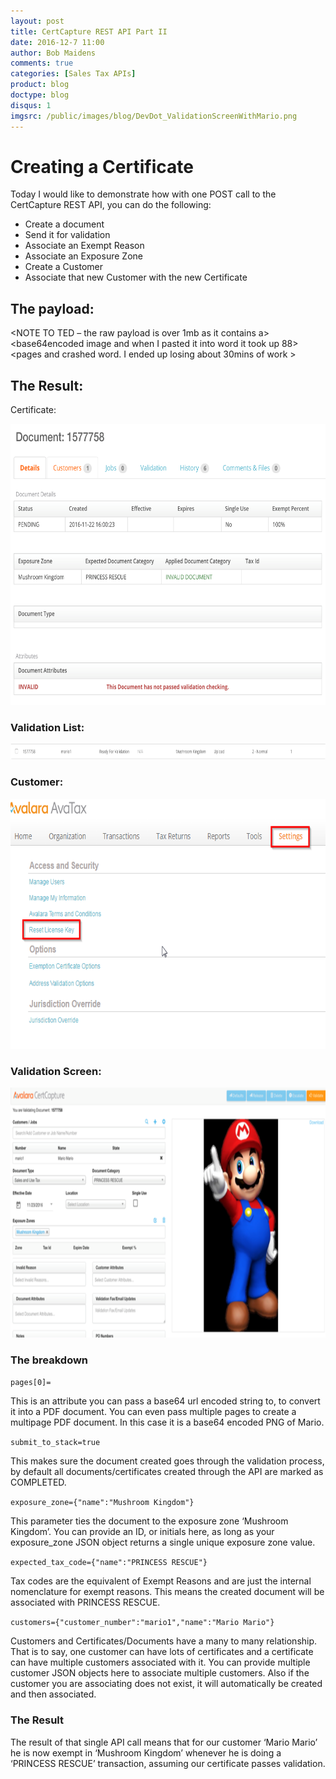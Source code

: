 ```yaml
---
layout: post
title: CertCapture REST API Part II
date: 2016-12-7 11:00
author: Bob Maidens
comments: true
categories: [Sales Tax APIs]
product: blog
doctype: blog
disqus: 1
imgsrc: /public/images/blog/DevDot_ValidationScreenWithMario.png
---
```


# Creating a Certificate

Today I would like to demonstrate how with one POST call to the CertCapture REST API, you can do the following:
*	Create a document
* Send it for validation
* Associate an Exempt Reason
* Associate an Exposure Zone
* Create a Customer
* Associate that new Customer with the new Certificate

## The payload:

<NOTE TO TED – the raw payload is over 1mb as it contains a> <base64encoded image and when I pasted it into word it took up 88> <pages and crashed word.  I ended up losing about 30mins of work > <so this will be an attachment in the email need to insert this> <payload>

## The Result:

Certificate:

<img src="/public/images/blog/DevDot_DocResult.png" alt="Document Result for Certificate" height="450" width = "700" />

### Validation List:

<img src="/public/images/blog/DevDot_ValidationList.png" alt="Validation List" height="25" width = "700"/>

### Customer:

<img src="/public/images/blog/DevDot_ResetLisenceKey.png" alt="Admin console View" height="400" width = "700" />

### Validation Screen:

<img src="/public/images/blog/DevDot_ValidationScreenWithMario.png" alt="Mario Being Validated" height="400" width = "700" />

### The breakdown

`pages[0]=`

This is an attribute you can pass a base64 url encoded string to, to convert it into a PDF document. You can even pass multiple pages to create a multipage PDF document. In this case it is a base64 encoded PNG of Mario.

`submit_to_stack=true`

This makes sure the document created goes through the validation process, by default all documents/certificates created through the API are marked as COMPLETED.

`exposure_zone={"name":"Mushroom Kingdom"}`

This parameter ties the document to the exposure zone ‘Mushroom Kingdom’. You can provide an ID, or initials here, as long as your exposure_zone JSON object returns a single unique exposure zone value.

`expected_tax_code={"name":"PRINCESS RESCUE"}`

Tax codes are the equivalent of Exempt Reasons and are just the internal nomenclature for exempt reasons. This means the created document will be associated with PRINCESS RESCUE.

`customers={"customer_number":"mario1","name":"Mario Mario"}`

Customers and Certificates/Documents have a many to many relationship. That is to say, one customer can have lots of certificates and a certificate can have multiple customers associated with it. You can provide multiple customer JSON objects here to associate multiple customers. Also if the customer you are associating does not exist, it will automatically be created and then associated.

### The Result

The result of that single API call means that for our customer ‘Mario Mario’ he is now exempt in ‘Mushroom Kingdom’ whenever he is doing a ‘PRINCESS RESCUE’ transaction, assuming our certificate passes validation.
